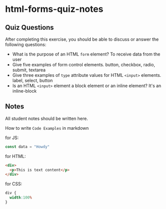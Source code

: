 # html-forms-quiz-notes

## Quiz Questions

After completing this exercise, you should be able to discuss or answer the following questions:

- What is the purpose of an HTML `form` element?
To receive data from the user
- Give five examples of form control elements.
button, checkbox, radio, submit,  textarea
- Give three examples of `type` attribute values for HTML `<input>` elements.
label, select, button
- Is an HTML `<input>` element a block element or an inline element?
It's an inline-block
## Notes

All student notes should be written here.


How to write `Code Examples` in markdown

for JS:
```javascript
const data = "Howdy"
```

for HTML:
```html
<div>
  <p>This is text content</p>
</div>
```

for CSS:
```css
div {
  width:100%
}
```
